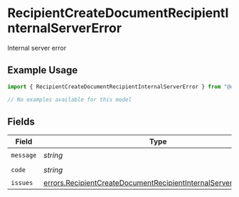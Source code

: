 # RecipientCreateDocumentRecipientInternalServerError

Internal server error

## Example Usage

```typescript
import { RecipientCreateDocumentRecipientInternalServerError } from "@documenso/sdk-typescript/models/errors";

// No examples available for this model
```

## Fields

| Field                                                                                                                                                | Type                                                                                                                                                 | Required                                                                                                                                             | Description                                                                                                                                          |
| ---------------------------------------------------------------------------------------------------------------------------------------------------- | ---------------------------------------------------------------------------------------------------------------------------------------------------- | ---------------------------------------------------------------------------------------------------------------------------------------------------- | ---------------------------------------------------------------------------------------------------------------------------------------------------- |
| `message`                                                                                                                                            | *string*                                                                                                                                             | :heavy_check_mark:                                                                                                                                   | N/A                                                                                                                                                  |
| `code`                                                                                                                                               | *string*                                                                                                                                             | :heavy_check_mark:                                                                                                                                   | N/A                                                                                                                                                  |
| `issues`                                                                                                                                             | [errors.RecipientCreateDocumentRecipientInternalServerErrorIssue](../../models/errors/recipientcreatedocumentrecipientinternalservererrorissue.md)[] | :heavy_minus_sign:                                                                                                                                   | N/A                                                                                                                                                  |